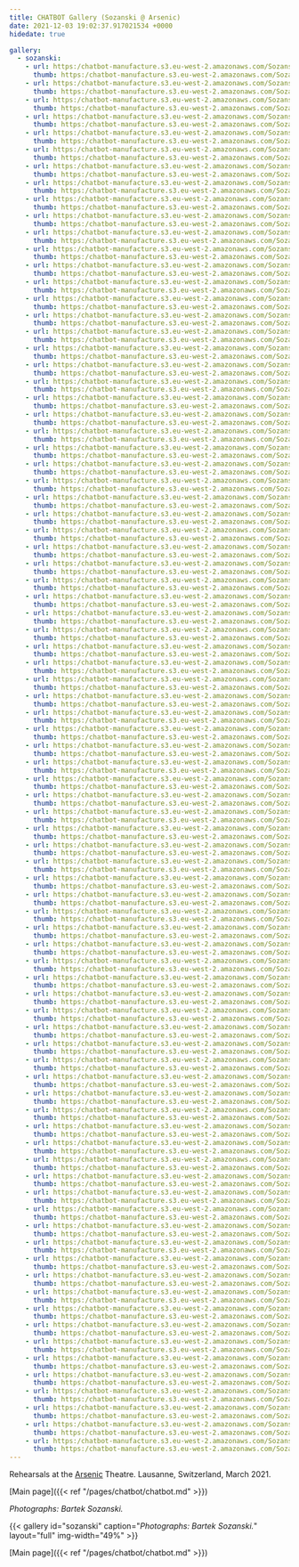 ```yaml
---
title: CHATBOT Gallery (Sozanski @ Arsenic)
date: 2021-12-03 19:02:37.917021534 +0000 
hidedate: true

gallery:
  - sozanski:
    - url: https:/chatbot-manufacture.s3.eu-west-2.amazonaws.com/Sozanski-Arsenic-2021-01.webp
      thumb: https:/chatbot-manufacture.s3.eu-west-2.amazonaws.com/Sozanski-Arsenic-2021-01.low.webp
    - url: https:/chatbot-manufacture.s3.eu-west-2.amazonaws.com/Sozanski-Arsenic-2021-02.webp
      thumb: https:/chatbot-manufacture.s3.eu-west-2.amazonaws.com/Sozanski-Arsenic-2021-02.low.webp
    - url: https:/chatbot-manufacture.s3.eu-west-2.amazonaws.com/Sozanski-Arsenic-2021-03.webp
      thumb: https:/chatbot-manufacture.s3.eu-west-2.amazonaws.com/Sozanski-Arsenic-2021-03.low.webp
    - url: https:/chatbot-manufacture.s3.eu-west-2.amazonaws.com/Sozanski-Arsenic-2021-04.webp
      thumb: https:/chatbot-manufacture.s3.eu-west-2.amazonaws.com/Sozanski-Arsenic-2021-04.low.webp
    - url: https:/chatbot-manufacture.s3.eu-west-2.amazonaws.com/Sozanski-Arsenic-2021-05.webp
      thumb: https:/chatbot-manufacture.s3.eu-west-2.amazonaws.com/Sozanski-Arsenic-2021-05.low.webp
    - url: https:/chatbot-manufacture.s3.eu-west-2.amazonaws.com/Sozanski-Arsenic-2021-06.webp
      thumb: https:/chatbot-manufacture.s3.eu-west-2.amazonaws.com/Sozanski-Arsenic-2021-06.low.webp
    - url: https:/chatbot-manufacture.s3.eu-west-2.amazonaws.com/Sozanski-Arsenic-2021-07.webp
      thumb: https:/chatbot-manufacture.s3.eu-west-2.amazonaws.com/Sozanski-Arsenic-2021-07.low.webp
    - url: https:/chatbot-manufacture.s3.eu-west-2.amazonaws.com/Sozanski-Arsenic-2021-08.webp
      thumb: https:/chatbot-manufacture.s3.eu-west-2.amazonaws.com/Sozanski-Arsenic-2021-08.low.webp
    - url: https:/chatbot-manufacture.s3.eu-west-2.amazonaws.com/Sozanski-Arsenic-2021-09.webp
      thumb: https:/chatbot-manufacture.s3.eu-west-2.amazonaws.com/Sozanski-Arsenic-2021-09.low.webp
    - url: https:/chatbot-manufacture.s3.eu-west-2.amazonaws.com/Sozanski-Arsenic-2021-10.webp
      thumb: https:/chatbot-manufacture.s3.eu-west-2.amazonaws.com/Sozanski-Arsenic-2021-10.low.webp
    - url: https:/chatbot-manufacture.s3.eu-west-2.amazonaws.com/Sozanski-Arsenic-2021-11.webp
      thumb: https:/chatbot-manufacture.s3.eu-west-2.amazonaws.com/Sozanski-Arsenic-2021-11.low.webp
    - url: https:/chatbot-manufacture.s3.eu-west-2.amazonaws.com/Sozanski-Arsenic-2021-12.webp
      thumb: https:/chatbot-manufacture.s3.eu-west-2.amazonaws.com/Sozanski-Arsenic-2021-12.low.webp
    - url: https:/chatbot-manufacture.s3.eu-west-2.amazonaws.com/Sozanski-Arsenic-2021-13.webp
      thumb: https:/chatbot-manufacture.s3.eu-west-2.amazonaws.com/Sozanski-Arsenic-2021-13.low.webp
    - url: https:/chatbot-manufacture.s3.eu-west-2.amazonaws.com/Sozanski-Arsenic-2021-14.webp
      thumb: https:/chatbot-manufacture.s3.eu-west-2.amazonaws.com/Sozanski-Arsenic-2021-14.low.webp
    - url: https:/chatbot-manufacture.s3.eu-west-2.amazonaws.com/Sozanski-Arsenic-2021-15.webp
      thumb: https:/chatbot-manufacture.s3.eu-west-2.amazonaws.com/Sozanski-Arsenic-2021-15.low.webp
    - url: https:/chatbot-manufacture.s3.eu-west-2.amazonaws.com/Sozanski-Arsenic-2021-16.webp
      thumb: https:/chatbot-manufacture.s3.eu-west-2.amazonaws.com/Sozanski-Arsenic-2021-16.low.webp
    - url: https:/chatbot-manufacture.s3.eu-west-2.amazonaws.com/Sozanski-Arsenic-2021-17.webp
      thumb: https:/chatbot-manufacture.s3.eu-west-2.amazonaws.com/Sozanski-Arsenic-2021-17.low.webp
    - url: https:/chatbot-manufacture.s3.eu-west-2.amazonaws.com/Sozanski-Arsenic-2021-18.webp
      thumb: https:/chatbot-manufacture.s3.eu-west-2.amazonaws.com/Sozanski-Arsenic-2021-18.low.webp
    - url: https:/chatbot-manufacture.s3.eu-west-2.amazonaws.com/Sozanski-Arsenic-2021-19.webp
      thumb: https:/chatbot-manufacture.s3.eu-west-2.amazonaws.com/Sozanski-Arsenic-2021-19.low.webp
    - url: https:/chatbot-manufacture.s3.eu-west-2.amazonaws.com/Sozanski-Arsenic-2021-20.webp
      thumb: https:/chatbot-manufacture.s3.eu-west-2.amazonaws.com/Sozanski-Arsenic-2021-20.low.webp
    - url: https:/chatbot-manufacture.s3.eu-west-2.amazonaws.com/Sozanski-Arsenic-2021-21.webp
      thumb: https:/chatbot-manufacture.s3.eu-west-2.amazonaws.com/Sozanski-Arsenic-2021-21.low.webp
    - url: https:/chatbot-manufacture.s3.eu-west-2.amazonaws.com/Sozanski-Arsenic-2021-22.webp
      thumb: https:/chatbot-manufacture.s3.eu-west-2.amazonaws.com/Sozanski-Arsenic-2021-22.low.webp
    - url: https:/chatbot-manufacture.s3.eu-west-2.amazonaws.com/Sozanski-Arsenic-2021-23.webp
      thumb: https:/chatbot-manufacture.s3.eu-west-2.amazonaws.com/Sozanski-Arsenic-2021-23.low.webp
    - url: https:/chatbot-manufacture.s3.eu-west-2.amazonaws.com/Sozanski-Arsenic-2021-24.webp
      thumb: https:/chatbot-manufacture.s3.eu-west-2.amazonaws.com/Sozanski-Arsenic-2021-24.low.webp
    - url: https:/chatbot-manufacture.s3.eu-west-2.amazonaws.com/Sozanski-Arsenic-2021-25.webp
      thumb: https:/chatbot-manufacture.s3.eu-west-2.amazonaws.com/Sozanski-Arsenic-2021-25.low.webp
    - url: https:/chatbot-manufacture.s3.eu-west-2.amazonaws.com/Sozanski-Arsenic-2021-26.webp
      thumb: https:/chatbot-manufacture.s3.eu-west-2.amazonaws.com/Sozanski-Arsenic-2021-26.low.webp
    - url: https:/chatbot-manufacture.s3.eu-west-2.amazonaws.com/Sozanski-Arsenic-2021-27.webp
      thumb: https:/chatbot-manufacture.s3.eu-west-2.amazonaws.com/Sozanski-Arsenic-2021-27.low.webp
    - url: https:/chatbot-manufacture.s3.eu-west-2.amazonaws.com/Sozanski-Arsenic-2021-28.webp
      thumb: https:/chatbot-manufacture.s3.eu-west-2.amazonaws.com/Sozanski-Arsenic-2021-28.low.webp
    - url: https:/chatbot-manufacture.s3.eu-west-2.amazonaws.com/Sozanski-Arsenic-2021-29.webp
      thumb: https:/chatbot-manufacture.s3.eu-west-2.amazonaws.com/Sozanski-Arsenic-2021-29.low.webp
    - url: https:/chatbot-manufacture.s3.eu-west-2.amazonaws.com/Sozanski-Arsenic-2021-30.webp
      thumb: https:/chatbot-manufacture.s3.eu-west-2.amazonaws.com/Sozanski-Arsenic-2021-30.low.webp
    - url: https:/chatbot-manufacture.s3.eu-west-2.amazonaws.com/Sozanski-Arsenic-2021-31.webp
      thumb: https:/chatbot-manufacture.s3.eu-west-2.amazonaws.com/Sozanski-Arsenic-2021-31.low.webp
    - url: https:/chatbot-manufacture.s3.eu-west-2.amazonaws.com/Sozanski-Arsenic-2021-32.webp
      thumb: https:/chatbot-manufacture.s3.eu-west-2.amazonaws.com/Sozanski-Arsenic-2021-32.low.webp
    - url: https:/chatbot-manufacture.s3.eu-west-2.amazonaws.com/Sozanski-Arsenic-2021-33.webp
      thumb: https:/chatbot-manufacture.s3.eu-west-2.amazonaws.com/Sozanski-Arsenic-2021-33.low.webp
    - url: https:/chatbot-manufacture.s3.eu-west-2.amazonaws.com/Sozanski-Arsenic-2021-34.webp
      thumb: https:/chatbot-manufacture.s3.eu-west-2.amazonaws.com/Sozanski-Arsenic-2021-34.low.webp
    - url: https:/chatbot-manufacture.s3.eu-west-2.amazonaws.com/Sozanski-Arsenic-2021-35.webp
      thumb: https:/chatbot-manufacture.s3.eu-west-2.amazonaws.com/Sozanski-Arsenic-2021-35.low.webp
    - url: https:/chatbot-manufacture.s3.eu-west-2.amazonaws.com/Sozanski-Arsenic-2021-36.webp
      thumb: https:/chatbot-manufacture.s3.eu-west-2.amazonaws.com/Sozanski-Arsenic-2021-36.low.webp
    - url: https:/chatbot-manufacture.s3.eu-west-2.amazonaws.com/Sozanski-Arsenic-2021-37.webp
      thumb: https:/chatbot-manufacture.s3.eu-west-2.amazonaws.com/Sozanski-Arsenic-2021-37.low.webp
    - url: https:/chatbot-manufacture.s3.eu-west-2.amazonaws.com/Sozanski-Arsenic-2021-38.webp
      thumb: https:/chatbot-manufacture.s3.eu-west-2.amazonaws.com/Sozanski-Arsenic-2021-38.low.webp
    - url: https:/chatbot-manufacture.s3.eu-west-2.amazonaws.com/Sozanski-Arsenic-2021-39.webp
      thumb: https:/chatbot-manufacture.s3.eu-west-2.amazonaws.com/Sozanski-Arsenic-2021-39.low.webp
    - url: https:/chatbot-manufacture.s3.eu-west-2.amazonaws.com/Sozanski-Arsenic-2021-40.webp
      thumb: https:/chatbot-manufacture.s3.eu-west-2.amazonaws.com/Sozanski-Arsenic-2021-40.low.webp
    - url: https:/chatbot-manufacture.s3.eu-west-2.amazonaws.com/Sozanski-Arsenic-2021-41.webp
      thumb: https:/chatbot-manufacture.s3.eu-west-2.amazonaws.com/Sozanski-Arsenic-2021-41.low.webp
    - url: https:/chatbot-manufacture.s3.eu-west-2.amazonaws.com/Sozanski-Arsenic-2021-42.webp
      thumb: https:/chatbot-manufacture.s3.eu-west-2.amazonaws.com/Sozanski-Arsenic-2021-42.low.webp
    - url: https:/chatbot-manufacture.s3.eu-west-2.amazonaws.com/Sozanski-Arsenic-2021-43.webp
      thumb: https:/chatbot-manufacture.s3.eu-west-2.amazonaws.com/Sozanski-Arsenic-2021-43.low.webp
    - url: https:/chatbot-manufacture.s3.eu-west-2.amazonaws.com/Sozanski-Arsenic-2021-44.webp
      thumb: https:/chatbot-manufacture.s3.eu-west-2.amazonaws.com/Sozanski-Arsenic-2021-44.low.webp
    - url: https:/chatbot-manufacture.s3.eu-west-2.amazonaws.com/Sozanski-Arsenic-2021-45.webp
      thumb: https:/chatbot-manufacture.s3.eu-west-2.amazonaws.com/Sozanski-Arsenic-2021-45.low.webp
    - url: https:/chatbot-manufacture.s3.eu-west-2.amazonaws.com/Sozanski-Arsenic-2021-46.webp
      thumb: https:/chatbot-manufacture.s3.eu-west-2.amazonaws.com/Sozanski-Arsenic-2021-46.low.webp
    - url: https:/chatbot-manufacture.s3.eu-west-2.amazonaws.com/Sozanski-Arsenic-2021-47.webp
      thumb: https:/chatbot-manufacture.s3.eu-west-2.amazonaws.com/Sozanski-Arsenic-2021-47.low.webp
    - url: https:/chatbot-manufacture.s3.eu-west-2.amazonaws.com/Sozanski-Arsenic-2021-48.webp
      thumb: https:/chatbot-manufacture.s3.eu-west-2.amazonaws.com/Sozanski-Arsenic-2021-48.low.webp
    - url: https:/chatbot-manufacture.s3.eu-west-2.amazonaws.com/Sozanski-Arsenic-2021-49.webp
      thumb: https:/chatbot-manufacture.s3.eu-west-2.amazonaws.com/Sozanski-Arsenic-2021-49.low.webp
    - url: https:/chatbot-manufacture.s3.eu-west-2.amazonaws.com/Sozanski-Arsenic-2021-50.webp
      thumb: https:/chatbot-manufacture.s3.eu-west-2.amazonaws.com/Sozanski-Arsenic-2021-50.low.webp
    - url: https:/chatbot-manufacture.s3.eu-west-2.amazonaws.com/Sozanski-Arsenic-2021-51.webp
      thumb: https:/chatbot-manufacture.s3.eu-west-2.amazonaws.com/Sozanski-Arsenic-2021-51.low.webp
    - url: https:/chatbot-manufacture.s3.eu-west-2.amazonaws.com/Sozanski-Arsenic-2021-52.webp
      thumb: https:/chatbot-manufacture.s3.eu-west-2.amazonaws.com/Sozanski-Arsenic-2021-52.low.webp
    - url: https:/chatbot-manufacture.s3.eu-west-2.amazonaws.com/Sozanski-Arsenic-2021-53.webp
      thumb: https:/chatbot-manufacture.s3.eu-west-2.amazonaws.com/Sozanski-Arsenic-2021-53.low.webp
    - url: https:/chatbot-manufacture.s3.eu-west-2.amazonaws.com/Sozanski-Arsenic-2021-54.webp
      thumb: https:/chatbot-manufacture.s3.eu-west-2.amazonaws.com/Sozanski-Arsenic-2021-54.low.webp
    - url: https:/chatbot-manufacture.s3.eu-west-2.amazonaws.com/Sozanski-Arsenic-2021-55.webp
      thumb: https:/chatbot-manufacture.s3.eu-west-2.amazonaws.com/Sozanski-Arsenic-2021-55.low.webp
    - url: https:/chatbot-manufacture.s3.eu-west-2.amazonaws.com/Sozanski-Arsenic-2021-56.webp
      thumb: https:/chatbot-manufacture.s3.eu-west-2.amazonaws.com/Sozanski-Arsenic-2021-56.low.webp
    - url: https:/chatbot-manufacture.s3.eu-west-2.amazonaws.com/Sozanski-Arsenic-2021-57.webp
      thumb: https:/chatbot-manufacture.s3.eu-west-2.amazonaws.com/Sozanski-Arsenic-2021-57.low.webp
    - url: https:/chatbot-manufacture.s3.eu-west-2.amazonaws.com/Sozanski-Arsenic-2021-58.webp
      thumb: https:/chatbot-manufacture.s3.eu-west-2.amazonaws.com/Sozanski-Arsenic-2021-58.low.webp
    - url: https:/chatbot-manufacture.s3.eu-west-2.amazonaws.com/Sozanski-Arsenic-2021-59.webp
      thumb: https:/chatbot-manufacture.s3.eu-west-2.amazonaws.com/Sozanski-Arsenic-2021-59.low.webp
    - url: https:/chatbot-manufacture.s3.eu-west-2.amazonaws.com/Sozanski-Arsenic-2021-60.webp
      thumb: https:/chatbot-manufacture.s3.eu-west-2.amazonaws.com/Sozanski-Arsenic-2021-60.low.webp
    - url: https:/chatbot-manufacture.s3.eu-west-2.amazonaws.com/Sozanski-Arsenic-2021-61.webp
      thumb: https:/chatbot-manufacture.s3.eu-west-2.amazonaws.com/Sozanski-Arsenic-2021-61.low.webp
    - url: https:/chatbot-manufacture.s3.eu-west-2.amazonaws.com/Sozanski-Arsenic-2021-62.webp
      thumb: https:/chatbot-manufacture.s3.eu-west-2.amazonaws.com/Sozanski-Arsenic-2021-62.low.webp
    - url: https:/chatbot-manufacture.s3.eu-west-2.amazonaws.com/Sozanski-Arsenic-2021-63.webp
      thumb: https:/chatbot-manufacture.s3.eu-west-2.amazonaws.com/Sozanski-Arsenic-2021-63.low.webp
    - url: https:/chatbot-manufacture.s3.eu-west-2.amazonaws.com/Sozanski-Arsenic-2021-64.webp
      thumb: https:/chatbot-manufacture.s3.eu-west-2.amazonaws.com/Sozanski-Arsenic-2021-64.low.webp
    - url: https:/chatbot-manufacture.s3.eu-west-2.amazonaws.com/Sozanski-Arsenic-2021-65.webp
      thumb: https:/chatbot-manufacture.s3.eu-west-2.amazonaws.com/Sozanski-Arsenic-2021-65.low.webp
    - url: https:/chatbot-manufacture.s3.eu-west-2.amazonaws.com/Sozanski-Arsenic-2021-66.webp
      thumb: https:/chatbot-manufacture.s3.eu-west-2.amazonaws.com/Sozanski-Arsenic-2021-66.low.webp
    - url: https:/chatbot-manufacture.s3.eu-west-2.amazonaws.com/Sozanski-Arsenic-2021-67.webp
      thumb: https:/chatbot-manufacture.s3.eu-west-2.amazonaws.com/Sozanski-Arsenic-2021-67.low.webp
    - url: https:/chatbot-manufacture.s3.eu-west-2.amazonaws.com/Sozanski-Arsenic-2021-68.webp
      thumb: https:/chatbot-manufacture.s3.eu-west-2.amazonaws.com/Sozanski-Arsenic-2021-68.low.webp
    - url: https:/chatbot-manufacture.s3.eu-west-2.amazonaws.com/Sozanski-Arsenic-2021-69.webp
      thumb: https:/chatbot-manufacture.s3.eu-west-2.amazonaws.com/Sozanski-Arsenic-2021-69.low.webp
    - url: https:/chatbot-manufacture.s3.eu-west-2.amazonaws.com/Sozanski-Arsenic-2021-70.webp
      thumb: https:/chatbot-manufacture.s3.eu-west-2.amazonaws.com/Sozanski-Arsenic-2021-70.low.webp
    - url: https:/chatbot-manufacture.s3.eu-west-2.amazonaws.com/Sozanski-Arsenic-2021-71.webp
      thumb: https:/chatbot-manufacture.s3.eu-west-2.amazonaws.com/Sozanski-Arsenic-2021-71.low.webp
    - url: https:/chatbot-manufacture.s3.eu-west-2.amazonaws.com/Sozanski-Arsenic-2021-72.webp
      thumb: https:/chatbot-manufacture.s3.eu-west-2.amazonaws.com/Sozanski-Arsenic-2021-72.low.webp
    - url: https:/chatbot-manufacture.s3.eu-west-2.amazonaws.com/Sozanski-Arsenic-2021-73.webp
      thumb: https:/chatbot-manufacture.s3.eu-west-2.amazonaws.com/Sozanski-Arsenic-2021-73.low.webp
    - url: https:/chatbot-manufacture.s3.eu-west-2.amazonaws.com/Sozanski-Arsenic-2021-74.webp
      thumb: https:/chatbot-manufacture.s3.eu-west-2.amazonaws.com/Sozanski-Arsenic-2021-74.low.webp
    - url: https:/chatbot-manufacture.s3.eu-west-2.amazonaws.com/Sozanski-Arsenic-2021-75.webp
      thumb: https:/chatbot-manufacture.s3.eu-west-2.amazonaws.com/Sozanski-Arsenic-2021-75.low.webp
    - url: https:/chatbot-manufacture.s3.eu-west-2.amazonaws.com/Sozanski-Arsenic-2021-76.webp
      thumb: https:/chatbot-manufacture.s3.eu-west-2.amazonaws.com/Sozanski-Arsenic-2021-76.low.webp
    - url: https:/chatbot-manufacture.s3.eu-west-2.amazonaws.com/Sozanski-Arsenic-2021-77.webp
      thumb: https:/chatbot-manufacture.s3.eu-west-2.amazonaws.com/Sozanski-Arsenic-2021-77.low.webp
    - url: https:/chatbot-manufacture.s3.eu-west-2.amazonaws.com/Sozanski-Arsenic-2021-78.webp
      thumb: https:/chatbot-manufacture.s3.eu-west-2.amazonaws.com/Sozanski-Arsenic-2021-78.low.webp
    - url: https:/chatbot-manufacture.s3.eu-west-2.amazonaws.com/Sozanski-Arsenic-2021-79.webp
      thumb: https:/chatbot-manufacture.s3.eu-west-2.amazonaws.com/Sozanski-Arsenic-2021-79.low.webp
    - url: https:/chatbot-manufacture.s3.eu-west-2.amazonaws.com/Sozanski-Arsenic-2021-80.webp
      thumb: https:/chatbot-manufacture.s3.eu-west-2.amazonaws.com/Sozanski-Arsenic-2021-80.low.webp
    - url: https:/chatbot-manufacture.s3.eu-west-2.amazonaws.com/Sozanski-Arsenic-2021-81.webp
      thumb: https:/chatbot-manufacture.s3.eu-west-2.amazonaws.com/Sozanski-Arsenic-2021-81.low.webp
    - url: https:/chatbot-manufacture.s3.eu-west-2.amazonaws.com/Sozanski-Arsenic-2021-82.webp
      thumb: https:/chatbot-manufacture.s3.eu-west-2.amazonaws.com/Sozanski-Arsenic-2021-82.low.webp
    - url: https:/chatbot-manufacture.s3.eu-west-2.amazonaws.com/Sozanski-Arsenic-2021-83.webp
      thumb: https:/chatbot-manufacture.s3.eu-west-2.amazonaws.com/Sozanski-Arsenic-2021-83.low.webp
    - url: https:/chatbot-manufacture.s3.eu-west-2.amazonaws.com/Sozanski-Arsenic-2021-84.webp
      thumb: https:/chatbot-manufacture.s3.eu-west-2.amazonaws.com/Sozanski-Arsenic-2021-84.low.webp
---
```


Rehearsals at the [Arsenic](https://arsenic.ch/en/) Theatre.
Lausanne, Switzerland, March 2021.

[Main page]({{< ref "/pages/chatbot/chatbot.md" >}})

*Photographs: Bartek Sozanski.*

{{< gallery id="sozanski" caption="*Photographs: Bartek Sozanski.*" layout="full" img-width="49%" >}}

[Main page]({{< ref "/pages/chatbot/chatbot.md" >}})
